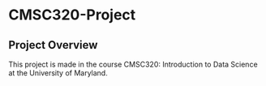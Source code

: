 # CMSC320-Project

## Project Overview
This project is made in the course CMSC320: Introduction to Data Science at the University of Maryland.

